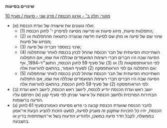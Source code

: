 **שינויים בסיעות**

[מקור: חלק ב׳ - ארגון הכנסת / פרק שני - סיעות / סעיף 10](https://he.wikisource.org/wiki/תקנון_הכנסת#סעיף_10)

 * (א) אלה טעונים את אישורה של ועדת הכנסת:
   * (1) התפלגות סיעות, מיזוג סיעות או פרישה מסיעה לפיפרק י׳ לחוק הכנסת;
   * (2) שינוי שם של סיעה או מתן שם לסיעה חדשה שנוצרה כתוצאה מהתפלגות או ממיזוג של סיעות;
   * (3) שינוי במספר חבריה של סיעה;
   * (4) השתייכותו הסיעתית של חבר הכנסת שהחל לכהן בכנסת לאחר שהתפלגה הסיעה שבה היו חברים חברי רשימת המועמדים שכללה את שמו, אם התפלגה לפי הוראותפסקאות (1) או (3) של סעיף 59 לחוק הכנסת, התשנ״ד–1994, אף אם התפלגה גם לפי הוראותפסקה (2) לסעיף האמור, בהתאם להוראות אלה:
   * (5) השתייכותו הסיעתית של חבר הכנסת שהחל לכהן בכנסת לאחר שהתפלגה הסיעה שבה היו חברים חברי רשימת המועמדים שכללה את שמו, אם התפלגה לפי הוראותפסקה (2) של סעיף 59 לחוק הכנסת, בהתאם להוראות אלה:
 * (ב) יושב ראש ועדת הכנסת יודיע לכנסת, ליושב ראש הכנסת, ליושב ראש ועדת הבחירות המרכזית ולחשב הכנסת על אישור שניתן לפי סעיף קטן (א) ויפרסם עליו הודעה ברשומות.
 * (ג) לחבר הכנסת שוועדת הכנסת קבעה כי פרש מסיעתו כאמורבסעיף 61 לחוק הכנסת, יהיו כל הזכויות שתקנון זה מעניק לסיעה, למעט הזכות להציע הבעת אי־אמון בממשלה, לקבל חדר סיעה במשכן, ולהודיע הודעות בשל אי־השתתפות בדיון או בהצבעה.
